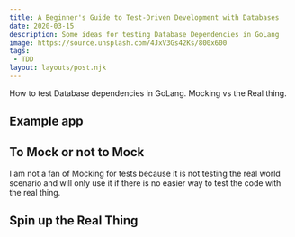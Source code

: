 ```yaml
---
title: A Beginner's Guide to Test-Driven Development with Databases
date: 2020-03-15
description: Some ideas for testing Database Dependencies in GoLang
image: https://source.unsplash.com/4JxV3Gs42Ks/800x600
tags:
 - TDD
layout: layouts/post.njk
---
```


<!-- Excerpt Start -->

How to test Database dependencies in GoLang. Mocking vs the Real thing.

<!-- Excerpt End -->

## Example app



## To Mock or not to Mock

I am not a fan of Mocking for tests because it is not testing the real world scenario and will only use it if there is no easier way to test the code with the real thing.

## Spin up the Real Thing
